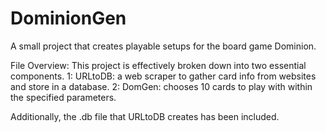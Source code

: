 # DominionGen
A small project that creates playable setups for the board game Dominion.

File Overview:
  This project is effectively broken down into two essential components.
  1: URLtoDB: a web scraper to gather card info from websites and store in a database.
  2: DomGen: chooses 10 cards to play with within the specified parameters.
  
  Additionally, the .db file that URLtoDB creates has been included.
  
  
